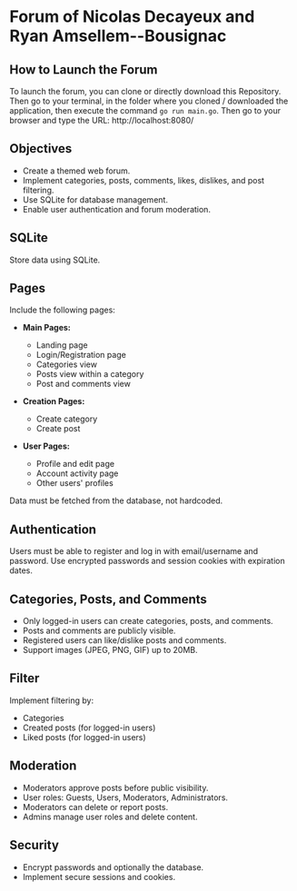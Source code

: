 # Forum of Nicolas Decayeux and Ryan Amsellem--Bousignac 

## How to Launch the Forum

To launch the forum, you can clone or directly download this Repository. Then go to your terminal, in the folder where you cloned / downloaded the application, then execute the command `go run main.go`. Then go to your browser and type the URL: http://localhost:8080/

## Objectives

- Create a themed web forum.
- Implement categories, posts, comments, likes, dislikes, and post filtering.
- Use SQLite for database management.
- Enable user authentication and forum moderation.

## SQLite

Store data using SQLite.

## Pages

Include the following pages:

- **Main Pages:**
  - Landing page
  - Login/Registration page
  - Categories view
  - Posts view within a category
  - Post and comments view

- **Creation Pages:**
  - Create category
  - Create post

- **User Pages:**
  - Profile and edit page
  - Account activity page
  - Other users' profiles

Data must be fetched from the database, not hardcoded.

## Authentication

Users must be able to register and log in with email/username and password. Use encrypted passwords and session cookies with expiration dates.

## Categories, Posts, and Comments

- Only logged-in users can create categories, posts, and comments.
- Posts and comments are publicly visible.
- Registered users can like/dislike posts and comments.
- Support images (JPEG, PNG, GIF) up to 20MB.

## Filter

Implement filtering by:
- Categories
- Created posts (for logged-in users)
- Liked posts (for logged-in users)

## Moderation

- Moderators approve posts before public visibility.
- User roles: Guests, Users, Moderators, Administrators.
- Moderators can delete or report posts.
- Admins manage user roles and delete content.

## Security

- Encrypt passwords and optionally the database.
- Implement secure sessions and cookies.
